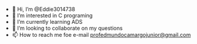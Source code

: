 - 👋 Hi, I’m @Eddie3014738
- 👀 I’m interested in C programing
- 🌱 I’m currently learning ADS
- 💞️ I’m looking to collaborate on my questions
- 📫 How to reach me foe e-mail profedmundocamargojunior@gmail.com

<!---
Eddie3014738/Eddie3014738 is a ✨ special ✨ repository because its `README.md` (this file) appears on your GitHub profile.
You can click the Preview link to take a look at your changes.
--->
